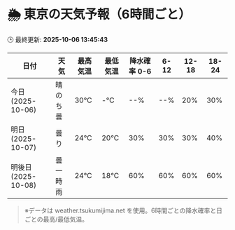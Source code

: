 # 🌦️ 東京の天気予報（6時間ごと）

🕒 最終更新: **2025-10-06 13:45:43**

| 日付 | 天気 | 最高気温 | 最低気温 | 降水確率 0-6 | 6-12 | 12-18 | 18-24 |
|------|------|----------|----------|------------|------|------|------|
| 今日 (2025-10-06) | 晴のち曇 | 30℃ | -℃ | --% | --% | 20% | 30% |
| 明日 (2025-10-07) | 曇り | 24℃ | 20℃ | 30% | 30% | 30% | 40% |
| 明後日 (2025-10-08) | 曇一時雨 | 24℃ | 18℃ | 60% | 60% | 60% | 60% |

> ※データは weather.tsukumijima.net を使用。6時間ごとの降水確率と日ごとの最高/最低気温。